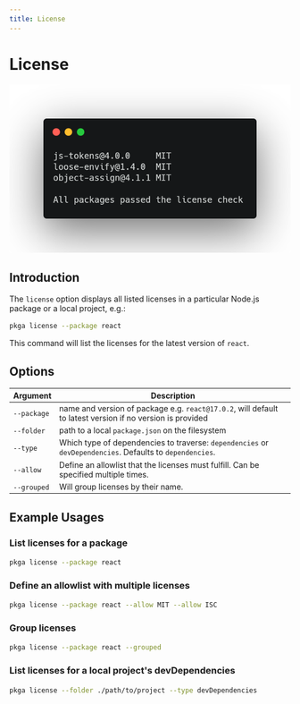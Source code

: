 ```yaml
---
title: License
---
```


# License

![License Screenshot](./license.png "License Screenshot")

## Introduction

The `license` option displays all listed licenses in a particular Node.js package or a local project, e.g.:

```bash
pkga license --package react
```

This command will list the licenses for the latest version of `react`.

## Options

| Argument    | Description                                                                                               |
| ----------- | --------------------------------------------------------------------------------------------------------- |
| `--package` | name and version of package e.g. `react@17.0.2`, will default to latest version if no version is provided |
| `--folder`  | path to a local `package.json` on the filesystem                                                          |
| `--type`    | Which type of dependencies to traverse: `dependencies` or `devDependencies`. Defaults to `dependencies`.  |
| `--allow`   | Define an allowlist that the licenses must fulfill. Can be specified multiple times.                      |
| `--grouped` | Will group licenses by their name.                                                                        |

## Example Usages

### List licenses for a package

```bash
pkga license --package react
```

### Define an allowlist with multiple licenses

```bash
pkga license --package react --allow MIT --allow ISC
```

### Group licenses

```bash
pkga license --package react --grouped
```

### List licenses for a local project's devDependencies

```bash
pkga license --folder ./path/to/project --type devDependencies
```
